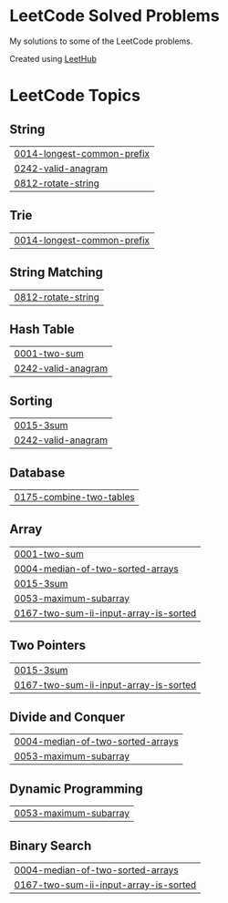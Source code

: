 # LeetCode Solved Problems

My solutions to some of the LeetCode problems.



Created using [LeetHub](https://github.com/QasimWani/LeetHub)

<!---LeetCode Topics Start-->
# LeetCode Topics
## String
|  |
| ------- |
| [0014-longest-common-prefix](https://github.com/tvnikhil/LeetCode_Solved_Problems/tree/master/0014-longest-common-prefix) |
| [0242-valid-anagram](https://github.com/tvnikhil/LeetCode_Solved_Problems/tree/master/0242-valid-anagram) |
| [0812-rotate-string](https://github.com/tvnikhil/LeetCode_Solved_Problems/tree/master/0812-rotate-string) |
## Trie
|  |
| ------- |
| [0014-longest-common-prefix](https://github.com/tvnikhil/LeetCode_Solved_Problems/tree/master/0014-longest-common-prefix) |
## String Matching
|  |
| ------- |
| [0812-rotate-string](https://github.com/tvnikhil/LeetCode_Solved_Problems/tree/master/0812-rotate-string) |
## Hash Table
|  |
| ------- |
| [0001-two-sum](https://github.com/tvnikhil/LeetCode_Solved_Problems/tree/master/0001-two-sum) |
| [0242-valid-anagram](https://github.com/tvnikhil/LeetCode_Solved_Problems/tree/master/0242-valid-anagram) |
## Sorting
|  |
| ------- |
| [0015-3sum](https://github.com/tvnikhil/LeetCode_Solved_Problems/tree/master/0015-3sum) |
| [0242-valid-anagram](https://github.com/tvnikhil/LeetCode_Solved_Problems/tree/master/0242-valid-anagram) |
## Database
|  |
| ------- |
| [0175-combine-two-tables](https://github.com/tvnikhil/LeetCode_Solved_Problems/tree/master/0175-combine-two-tables) |
## Array
|  |
| ------- |
| [0001-two-sum](https://github.com/tvnikhil/LeetCode_Solved_Problems/tree/master/0001-two-sum) |
| [0004-median-of-two-sorted-arrays](https://github.com/tvnikhil/LeetCode_Solved_Problems/tree/master/0004-median-of-two-sorted-arrays) |
| [0015-3sum](https://github.com/tvnikhil/LeetCode_Solved_Problems/tree/master/0015-3sum) |
| [0053-maximum-subarray](https://github.com/tvnikhil/LeetCode_Solved_Problems/tree/master/0053-maximum-subarray) |
| [0167-two-sum-ii-input-array-is-sorted](https://github.com/tvnikhil/LeetCode_Solved_Problems/tree/master/0167-two-sum-ii-input-array-is-sorted) |
## Two Pointers
|  |
| ------- |
| [0015-3sum](https://github.com/tvnikhil/LeetCode_Solved_Problems/tree/master/0015-3sum) |
| [0167-two-sum-ii-input-array-is-sorted](https://github.com/tvnikhil/LeetCode_Solved_Problems/tree/master/0167-two-sum-ii-input-array-is-sorted) |
## Divide and Conquer
|  |
| ------- |
| [0004-median-of-two-sorted-arrays](https://github.com/tvnikhil/LeetCode_Solved_Problems/tree/master/0004-median-of-two-sorted-arrays) |
| [0053-maximum-subarray](https://github.com/tvnikhil/LeetCode_Solved_Problems/tree/master/0053-maximum-subarray) |
## Dynamic Programming
|  |
| ------- |
| [0053-maximum-subarray](https://github.com/tvnikhil/LeetCode_Solved_Problems/tree/master/0053-maximum-subarray) |
## Binary Search
|  |
| ------- |
| [0004-median-of-two-sorted-arrays](https://github.com/tvnikhil/LeetCode_Solved_Problems/tree/master/0004-median-of-two-sorted-arrays) |
| [0167-two-sum-ii-input-array-is-sorted](https://github.com/tvnikhil/LeetCode_Solved_Problems/tree/master/0167-two-sum-ii-input-array-is-sorted) |
<!---LeetCode Topics End-->